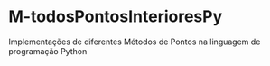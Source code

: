 # M-todosPontosInterioresPy
Implementações de diferentes Métodos de Pontos na linguagem de programação Python
